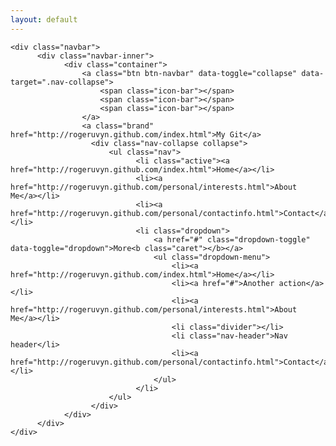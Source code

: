 ```yaml
---
layout: default
---
```


    <div class="navbar">
          <div class="navbar-inner">
                <div class="container">
                    <a class="btn btn-navbar" data-toggle="collapse" data-target=".nav-collapse">
                        <span class="icon-bar"></span>
                        <span class="icon-bar"></span>
                        <span class="icon-bar"></span>
                    </a>
                    <a class="brand" href="http://rogeruvyn.github.com/index.html">My Git</a>
                      <div class="nav-collapse collapse">
                          <ul class="nav">
                                <li class="active"><a href="http://rogeruvyn.github.com/index.html">Home</a></li>
                                <li><a href="http://rogeruvyn.github.com/personal/interests.html">About Me</a></li>
                                <li><a href="http://rogeruvyn.github.com/personal/contactinfo.html">Contact</a></li>
                                <li class="dropdown">
                                    <a href="#" class="dropdown-toggle" data-toggle="dropdown">More<b class="caret"></b></a>
                                    <ul class="dropdown-menu">
                                        <li><a href="http://rogeruvyn.github.com/index.html">Home</a></li>
                                        <li><a href="#">Another action</a></li>
                                        <li><a href="http://rogeruvyn.github.com/personal/interests.html">About Me</a></li>
                                        <li class="divider"></li>
                                        <li class="nav-header">Nav header</li>
                                        <li><a href="http://rogeruvyn.github.com/personal/contactinfo.html">Contact</a></li>
                                    </ul>
                                </li>
                          </ul>
                      </div>
                </div>
          </div>
    </div>


